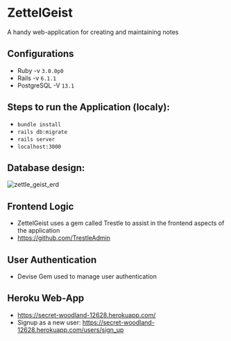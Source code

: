 # ZettelGeist

A handy web-application for creating and maintaining notes

## Configurations

  - Ruby -v `3.0.0p0`
  - Rails -v `6.1.1`
  - PostgreSQL -V `13.1`

## Steps to run the Application (localy):

  - `bundle install`
  - `rails db:migrate`
  - `rails server`
  - `localhost:3000`

## Database design:
  
  ![zettle_geist_erd](https://user-images.githubusercontent.com/13991637/128795991-5758c09f-4d0c-4ab9-922b-79f6613dcccf.png)
  
## Frontend Logic
  
  - ZettelGeist uses a gem called Trestle to assist in the frontend aspects of the application
  - https://github.com/TrestleAdmin

## User Authentication

  - Devise Gem used to manage user authentication

## Heroku Web-App
  
  - https://secret-woodland-12628.herokuapp.com/
  - Signup as a new user: https://secret-woodland-12628.herokuapp.com/users/sign_up


